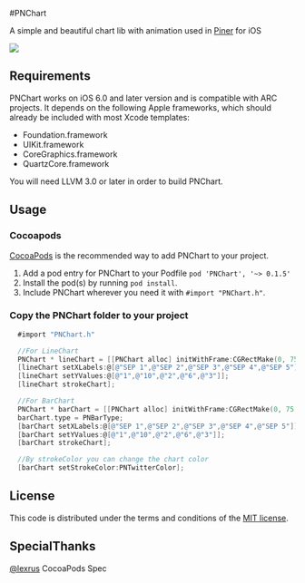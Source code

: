 #PNChart

A simple and beautiful chart lib with animation used in [Piner](https://itunes.apple.com/us/app/piner/id637706410) for iOS

[![](http://dl.dropboxusercontent.com/u/1599662/pnchart.png)](http://dl.dropboxusercontent.com/u/1599662/pnchart.png)

## Requirements

PNChart works on iOS 6.0 and later version and is compatible with ARC projects. It depends on the following Apple frameworks, which should already be included with most Xcode templates:

* Foundation.framework
* UIKit.framework
* CoreGraphics.framework
* QuartzCore.framework

You will need LLVM 3.0 or later in order to build PNChart.




## Usage

### Cocoapods

[CocoaPods](http://cocoapods.org) is the recommended way to add PNChart to your project.

1. Add a pod entry for PNChart to your Podfile `pod 'PNChart', '~> 0.1.5'`
2. Install the pod(s) by running `pod install`.
3. Include PNChart wherever you need it with `#import "PNChart.h"`.


### Copy the PNChart folder to your project

```objective-c
  #import "PNChart.h"

  //For LineChart
  PNChart * lineChart = [[PNChart alloc] initWithFrame:CGRectMake(0, 75.0, SCREEN_WIDTH, 200.0)];
  [lineChart setXLabels:@[@"SEP 1",@"SEP 2",@"SEP 3",@"SEP 4",@"SEP 5"]];
  [lineChart setYValues:@[@"1",@"10",@"2",@"6",@"3"]];
  [lineChart strokeChart];

  //For BarChart
  PNChart * barChart = [[PNChart alloc] initWithFrame:CGRectMake(0, 75.0, SCREEN_WIDTH, 200.0)];
  barChart.type = PNBarType;
  [barChart setXLabels:@[@"SEP 1",@"SEP 2",@"SEP 3",@"SEP 4",@"SEP 5"]];
  [barChart setYValues:@[@"1",@"10",@"2",@"6",@"3"]];
  [barChart strokeChart];

  //By strokeColor you can change the chart color
  [barChart setStrokeColor:PNTwitterColor];
```

## License

This code is distributed under the terms and conditions of the [MIT license](LICENSE).

## SpecialThanks

[@lexrus](http://twitter.com/lexrus)  CocoaPods Spec

